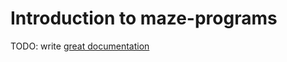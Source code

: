 # Introduction to maze-programs

TODO: write [great documentation](http://jacobian.org/writing/what-to-write/)
